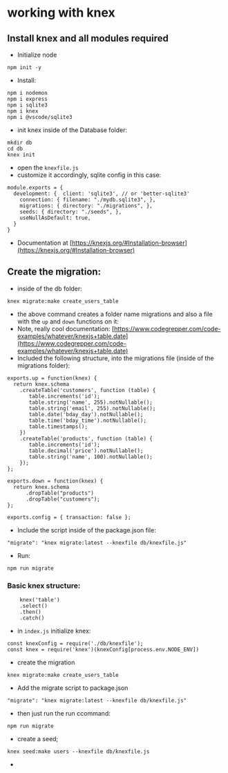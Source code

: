# working with knex 

## Install knex and all modules required

- Initialize node
```
npm init -y
```

- Install:
```
npm i nodemon
npm i express
npm i sqlite3
npm i knex
npm i @vscode/sqlite3
```

- init knex inside of the Database folder:
```
mkdir db
cd db
knex init
```

- open the `knexfile.js`
- customize it accordingly, sqlite config in this case: 

```
module.exports = {
  development: {  client: 'sqlite3', // or 'better-sqlite3'
    connection: { filename: "./mydb.sqlite3", },
    migrations: { directory: "./migrations", },
    seeds: { directory: "./seeds", },
    useNullAsDefault: true,
  }
}
```
- Documentation at [https://knexjs.org/#Installation-browser](https://knexjs.org/#Installation-browser)

## Create the migration: 
- inside of the db folder:
```
knex migrate:make create_users_table
```

- the above command creates a folder name migrations and also a file with the `up` and `down` functions on it: 
- Note, really cool documentation: [https://www.codegrepper.com/code-examples/whatever/knexjs+table.date](https://www.codegrepper.com/code-examples/whatever/knexjs+table.date)
- Included the following structure, into the migrations file (inside of the migrations folder):
```
exports.up = function(knex) {
  return knex.schema
    .createTable('customers', function (table) {
       table.increments('id');
       table.string('name', 255).notNullable();
       table.string('email', 255).notNullable();
       table.date('bday_day').notNullable();
       table.time('bday_time').notNullable();
       table.timestamps();
    })
    .createTable('products', function (table) {
       table.increments('id');
       table.decimal('price').notNullable();
       table.string('name', 100).notNullable();
    });
};

exports.down = function(knex) {
  return knex.schema
      .dropTable("products")
      .dropTable("customers");
};

exports.config = { transaction: false };
```

- Include the script inside of the package.json file:
```
"migrate": "knex migrate:latest --knexfile db/knexfile.js"
```

- Run:
```
npm run migrate
```

### Basic knex structure:

```
    knex('table')
    .select()
    .then()
    .catch()
```

- in `index.js` initialize knex:
```
const knexConfig = require('./db/knexfile');
const knex = require('knex')(knexConfig[process.env.NODE_ENV])
```

- create the migration
```
knex migrate:make create_users_table
```

- Add the migrate script to package.json
```
"migrate": "knex migrate:latest --knexfile db/knexfile.js"
```

- then just run the run ccommand:
```
npm run migrate
```

- create a seed;
```
knex seed:make users --knexfile db/knexfile.js
```

- 